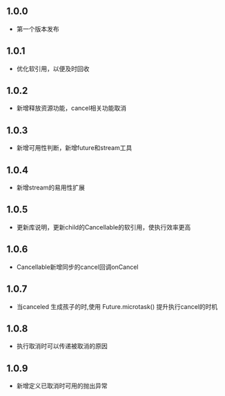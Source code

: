 ## 1.0.0

* 第一个版本发布

## 1.0.1

* 优化软引用，以便及时回收

## 1.0.2

* 新增释放资源功能，cancel相关功能取消

## 1.0.3

* 新增可用性判断，新增future和stream工具

## 1.0.4

* 新增stream的易用性扩展

## 1.0.5

* 更新库说明，更新child的Cancellable的软引用，使执行效率更高

## 1.0.6

* Cancellable新增同步的cancel回调onCancel

## 1.0.7

* 当canceled 生成孩子的时,使用 Future.microtask() 提升执行cancel的时机

## 1.0.8

* 执行取消时可以传递被取消的原因

## 1.0.9

* 新增定义已取消时可用的抛出异常
